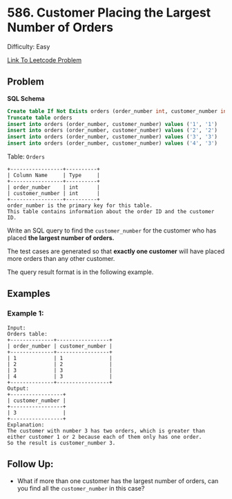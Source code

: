 # 586. Customer Placing the Largest Number of Orders
Difficulty: Easy

[Link To Leetcode Problem](https://leetcode.com/problems/customer-placing-the-largest-number-of-orders/)

## Problem
**SQL Schema**
```sql
Create table If Not Exists orders (order_number int, customer_number int)
Truncate table orders
insert into orders (order_number, customer_number) values ('1', '1')
insert into orders (order_number, customer_number) values ('2', '2')
insert into orders (order_number, customer_number) values ('3', '3')
insert into orders (order_number, customer_number) values ('4', '3')
```

Table: `Orders`
```
+-----------------+----------+
| Column Name     | Type     |
+-----------------+----------+
| order_number    | int      |
| customer_number | int      |
+-----------------+----------+
order_number is the primary key for this table.
This table contains information about the order ID and the customer ID.
```

Write an SQL query to find the `customer_number` for the customer who has placed **the largest number of orders.**

The test cases are generated so that **exactly one customer** will have placed more orders than any other customer.

The query result format is in the following example.

## Examples
### Example 1:
```
Input: 
Orders table:
+--------------+-----------------+
| order_number | customer_number |
+--------------+-----------------+
| 1            | 1               |
| 2            | 2               |
| 3            | 3               |
| 4            | 3               |
+--------------+-----------------+
Output: 
+-----------------+
| customer_number |
+-----------------+
| 3               |
+-----------------+
Explanation: 
The customer with number 3 has two orders, which is greater than either customer 1 or 2 because each of them only has one order. 
So the result is customer_number 3.
```

## Follow Up:
- What if more than one customer has the largest number of orders, can you find all the `customer_number` in this case?